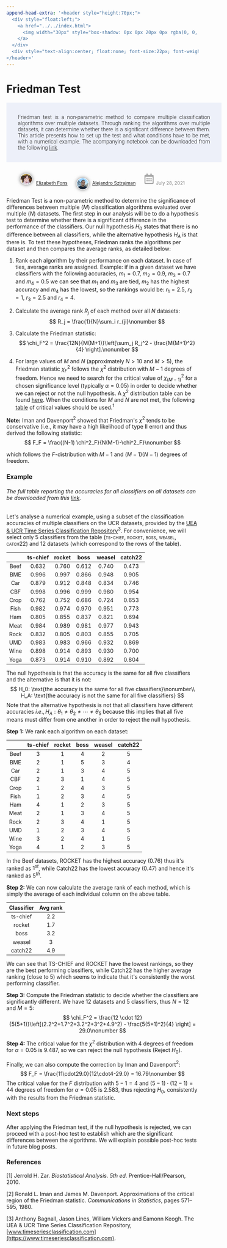 ```yaml
---
append-head-extra: '<header style="height:70px;">
  <div style="float:left;">
    <a href="../../index.html">
      <img width="30px" style="box-shadow: 0px 0px 20px 0px rgba(0, 0, 0, 0.55); border:2px solid #ffffff; padding:2px; border-radius:15px; box-shadow:" src="./img/home-button.png">
    </a>
  </div>
  <div style="text-align:center; float:none; font-size:22px; font-weight:300;">Statistical Analysis &mdash; Friedman Test</div>
</header>'
---
```


# Friedman Test

<div style="width:100%; padding:30px; background-color:rgb(237, 240, 249); text-align:justify; font-family:'Roboto'; font-weight:300; margin-bottom:30px;">
Friedman test is a non-parametric method to compare multiple classification algorithms over multiple datasets. Through ranking the algorithms over multiple datasets, it can determine whether there is a significant difference between them.
This article presents how to set up the test and what conditions have to be met, with a numerical example. The acompanying notebook can be downloaded from the following <a href="https://github.com/elifons/statistical_tests_for_ML/blob/c9374f37235e0f748eb5ca5a46f12d9c9faa9aae/1_Friedman-test.ipynb">link</a>.
</div>
<div style="padding:0px; line-height: 1.5; margin:0px; margin-bottom:20px; font-size:12px; text-align:center;">
	<span style="margin-right:20px;">
		<img width="30px" style="box-shadow: 0px 0px 10px 0px rgba(0, 0, 0, 0.55); border:1px solid #ffffff; padding:0px; border-radius:50%; margin-right:6px;" src="./img/eli-thumb2.jpeg">
			<a href="https://elifons.github.io/">Elizabeth Fons</a>
    </span>
    <span style="margin-right:20px;">
		<img width="30px" style="vertical-align:middle; box-shadow: 0px 0px 10px 0px rgba(0, 0, 0, 0.55); border:1px solid #ffffff; padding:0px; border-radius:50%; margin-right:6px;" src="./img/ale-thumb2.png">
			<a href="http://homepages.ucl.ac.uk/~ucacasz/">Alejandro Sztrajman</a>
	</span>
    <span style="color:#818181;"><img src="./img/calendar.svg" width="24px;" style="opacity:0.35; margin-right:6px;" valign="top">July 28, 2021</span>
</div>

Friedman Test is a non-parametric method to determine the significance of differences between multiple ($M$) classification algorithms evaluated over multiple ($N$) datasets. The first step in our analysis will be to do a hypothesis test to determine whether there is a significant difference in the performance of the classifiers. Our null hypothesis $H_0$ states that there is no difference between all classifiers, while the alternative hypothesis $H_A$ is that there is.  To test these hypotheses, Friedman ranks the algorithms per dataset and then compares the average ranks, as detailed below:

1. Rank each algorithm by their performance on each dataset. In case of ties, average ranks are assigned. Example: if in a given dataset we have classifiers with the following accuracies, $m_1=0.7$, $m_2=0.9$, $m_3=0.7$ and $m_4=0.5$ we can see that $m_1$ and $m_3$ are tied, $m_2$ has the highest accuracy and $m_4$ has the lowest, so the rankings would be: $r_1=2.5$, $r_2=1$, $r_3=2.5$ and $r_4=4$.

   

2. Calculate the average rank $R_j$ of each method over all $N$ datasets:
$$
R_j = \frac{1}{N}\sum_i r_{ji}\nonumber
$$

3. Calculate the Friedman statistic: 
	$$
	\chi_F^2 = \frac{12N}{M(M+1)}\left[\sum_j R_j^2 - \frac{M(M+1)^2}{4} \right].\nonumber
	$$
	
4. For large values of $M$ and $N$ (approximately $N>10$ and $M>5$), the Friedman statistic $\chi^2_F$ follows the $\chi^2$ distribution with $M-1$ degrees of freedom. Hence we need to search for the critical value of $\chi^2_{(M-1)}$ for a chosen significance level (typically $\alpha = 0.05$) in order to decide whether we can reject or not the null hypothesis. A $\chi^2$ distribution table can be found <a href="https://people.smp.uq.edu.au/YoniNazarathy/stat_models_B_course_spring_07/distributions/chisqtab.pdf">here</a>. When the conditions for $M$ and $N$ are not met, the following <a href="friedman-critical.html">table</a> of critical values should be used.$^{1}$

<b>Note:</b> Iman and Davenport$^2$ showed that Friedman's $\chi^2$ tends to be conservative (i.e., it may have a high likelihood of type II error) and thus derived the following statistic:
$$
F_F = \frac{(N-1) \chi^2_F}{N(M-1)-\chi^2_F}\nonumber
$$

which follows the $F$-distribution with $M-1$ and $(M-1)(N-1)$ degrees of freedom.

### Example

###### The full table reporting the accuracies for all classifiers on all datasets can be downloaded from this [link](http://www.timeseriesclassification.com/results.php).
Let's analyse a numerical example, using a subset of the classification accuracies of multiple classifiers on the UCR datasets, provided by the [UEA & UCR Time Series Classification Repository](http://www.timeseriesclassification.com/index.php)$^3$. For convenience, we will select only 5 classifiers from the table (<span style="font-variant:small-caps;">ts-chief, rocket, boss, weasel, catch22</span>) and 12 datasets (which correspond to the rows of the table).

|      | ts-chief | rocket | boss  | weasel | catch22 |
|:----:|:--------:|:------:|:-----:|:------:|:-------:|
| Beef |  0.632   | 0.760  | 0.612 | 0.740  |  0.473  |
| BME  |  0.996   | 0.997  | 0.866 | 0.948  |  0.905  |
| Car  |  0.879   | 0.912  | 0.848 | 0.834  |  0.746  |
| CBF  |  0.998   | 0.996  | 0.999 | 0.980  |  0.954  |
| Crop |  0.762   | 0.752  | 0.686 | 0.724  |  0.653  |
| Fish |  0.982   | 0.974  | 0.970 | 0.951  |  0.773  |
| Ham  |  0.805   | 0.855  | 0.837 | 0.821  |  0.694  |
| Meat |  0.984   | 0.989  | 0.981 | 0.977  |  0.943  |
| Rock |  0.832   | 0.805  | 0.803 | 0.855  |  0.705  |
| UMD  |  0.983   | 0.983  | 0.966 | 0.932  |  0.869  |
| Wine |  0.898   | 0.914  | 0.893 | 0.930  |  0.700  |
| Yoga |  0.873   | 0.914  | 0.910 | 0.892  |  0.804  |

The null hypothesis is that the accuracy is the same for all five classifiers and the alternative is that it is not:
$$
H_0: \text{the accuracy is the same for all five classifiers}\nonumber\\
H_A: \text{the accuracy is not the same for all five classifiers}
$$
Note that the alternative hypothesis is not that all classifiers have different accuracies $i.e., H_A: \theta_1 \neq \theta_2 \neq \cdots \neq \theta_5$ because this implies that all five means must differ from one another in order to reject the null hypothesis.

**Step 1:** We rank each algorithm on each dataset:

|      | ts-chief | rocket | boss | weasel | catch22 |
|:----:|:--------:|:------:|:----:|:------:|:-------:|
| Beef |    3     |   1    |  4   |   2    |    5    |
| BME  |    2     |   1    |  5   |   3    |    4    |
| Car  |    2     |   1    |  3   |   4    |    5    |
| CBF  |    2     |   3    |  1   |   4    |    5    |
| Crop |    1     |   2    |  4   |   3    |    5    |
| Fish |    1     |   2    |  3   |   4    |    5    |
| Ham  |    4     |   1    |  2   |   3    |    5    |
| Meat |    2     |   1    |  3   |   4    |    5    |
| Rock |    2     |   3    |  4   |   1    |    5    |
| UMD  |    1     |   2    |  3   |   4    |    5    |
| Wine |    3     |   2    |  4   |   1    |    5    |
| Yoga |    4     |   1    |  2   |   3    |    5    |

In the Beef datasets, ROCKET has the highest accuracy (0.76) thus it's ranked as $1^{st}$, while Catch22 has the lowest accuracy (0.47) and hence it's ranked as $5^{th}$. 

**Step 2:** We can now calculate the average rank of each method, which is simply the average of each individual column on the above table.

| Classifier | Avg rank |
|:----------:|:--------:|
| ts-chief   |   2.2    |
| rocket     |   1.7    |
| boss       |   3.2    |
| weasel     |    3     |
| catch22    |   4.9    |

We can see that TS-CHIEF and ROCKET have the lowest rankings, so they are the best performing classifiers, while Catch22 has the higher average ranking (close to 5) which seems to indicate that it's consistently the worst performing classifier. 

**Step 3:** Compute the Friedman statistic to decide whether the classifiers are significantly different. We have 12 datasets and 5 classifiers, thus $N=12$ and $M=5$:
$$
\chi_F^2 = \frac{12 \cdot 12}{5(5+1)}\left[(2.2^2+1.7^2+3.2^2+3^2+4.9^2) - \frac{5(5+1)^2}{4} \right] = 29.0\nonumber
$$

**Step 4:** The critical value for the $\chi^2$ distribution with 4 degrees of freedom for $\alpha=0.05$ is 9.487, so we can reject the null hypothesis (Reject $H_0$).

Finally, we can also compute the correction by Iman and Davenport$^{2}$:
$$
F_F = \frac{11\cdot29.0}{12\cdot4-29.0} = 16.79\nonumber
$$
The critical value for the $F$ distribution with $5-1=4$ and $(5-1)\cdot(12-1) = 44$ degrees of freedom for $\alpha=0.05$ is  $2.583$, thus rejecting $H_0$, consistently with the results from the Friedman statistic.

### Next steps

After applying the Friedman test, if the null hypothesis is rejected, we can proceed with a post-hoc test to establish which are the significant differences between the algorithms. We will explain possible post-hoc tests in future blog posts. 

### References

[1] Jerrold H. Zar. *Biostatistical Analysis. 5th ed.* Prentice-Hall/Pearson, 2010.

[2] Ronald L. Iman and James M. Davenport. Approximations of the critical region of the Friedman statistic. *Communications in Statistics*, pages 571–595, 1980.

[3] Anthony Bagnall, Jason Lines, William Vickers and Eamonn Keogh. The UEA & UCR Time Series Classification Repository, [www.timeseriesclassification.com](https://www.timeseriesclassification.com).

